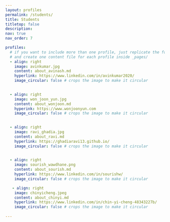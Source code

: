 ```yaml
---
layout: profiles
permalink: /students/
title: Students
titletop: false
description: 
nav: true
nav_order: 7

profiles:
  # if you want to include more than one profile, just replicate the following block
  # and create one content file for each profile inside _pages/
  - align: right
    image: avinkumar.jpg
    content: about_avinash.md
    hyperlink: https://www.linkedin.com/in/avinkumar2020/
    image_circular: false # crops the image to make it circular
   

  - align: right
    image: won_joon_yun.jpg
    content: about_wonjoon.md
    hyperink: https://www.wonjoonyun.com
    image_circular: false # crops the image to make it circular
    

  - align: right
    image: ravi_ghadia.jpg
    content: about_ravi.md
    hyperlink: https://ghadiaravi13.github.io/
    image_circular: false # crops the image to make it circular
    

  - align: right
    image: sourish_wawdhane.png
    content: about_sourish.md
    hyperlink: https://www.linkedin.com/in/sourishw/
    image_circular: false # crops the image to make it circular

   - align: right
    image: chinyicheng.jpeg
    content: about_chinyi.md
    hyperlink: https://www.linkedin.com/in/chin-yi-cheng-48343227b/
    image_circular: false # crops the image to make it circular
    
---
```

